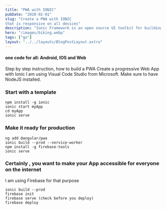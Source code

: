 ```yaml
---
title: "PWA with IONIC"
pubDate: "2020-02-01"
slug: "Create a PWA with IONIC
that is responsive on all devices"
description: "Ionic Framework is an open source UI toolkit for building performant, high-quality mobile and desktop apps using the latest web technologies (HTML,CSS, JS) "
hero: "/images/biking.webp"
tags: ["go"]
layout: "../../layouts/BlogPostLayout.astro"
---
```




#### one code for all: Android, IOS and Web

Step by step instruction, how to build a PWA
Create a progressive Web App with Ionic
I am using Visual Code Studio from Microsoft. Make sure to have NodeJS installed.

### Start with a template

```
npm install -g ionic
ionic start myApp
cd myApp
ionic serve
```

### Make it ready for production

```
ng add @angular/pwa
ionic build --prod --service-worker
npm install -g firebase-tools
ionic serve
```

### Certainly , you want to make your App accessible for everyone on the internet

I am using Firebase for that  purpose

```
ionic build --prod
firebase init
firebase serve (check before you deploy)
firebase deploy

```


